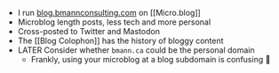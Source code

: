 - I run [blog.bmannconsulting.com](https://blog.bmannconsulting.com) on [[Micro.blog]]
- Microblog length posts, less tech and more personal
- Cross-posted to Twitter and Mastodon
- The [[Blog Colophon]] has the history of bloggy content
- LATER Consider whether `bmann.ca` could be the personal domain
	- Frankly, using your microblog at a blog subdomain is confusing 🤪